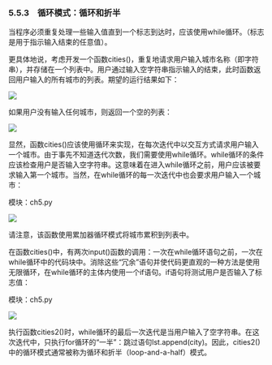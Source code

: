   

### 5.5.3　循环模式：循环和折半

当程序必须重复处理一些输入值直到一个标志到达时，应该使用while循环。（标志是用于指示输入结束的任意值）。

更具体地说，考虑开发一个函数cities()，重复地请求用户输入城市名称（即字符串），并存储在一个列表中。用户通过输入空字符串指示输入的结束，此时函数返回用户输入的所有城市的列表。期望的运行结果如下：

![](0-Assets/Epubook/程序员编程语言经典合集（计算机科学丛书5册套装），javapython编程语言含经典教材龙书《编译原理》%20(Bruce%20Eckel%20%20Alfred%20V.%20Aho%20%20Monica%20S.%20Lam%20etc.)%20(Z-Library)/images/image08446.jpeg)

如果用户没有输入任何城市，则返回一个空的列表：

![](0-Assets/Epubook/程序员编程语言经典合集（计算机科学丛书5册套装），javapython编程语言含经典教材龙书《编译原理》%20(Bruce%20Eckel%20%20Alfred%20V.%20Aho%20%20Monica%20S.%20Lam%20etc.)%20(Z-Library)/images/image08447.jpeg)

显然，函数cities()应该使用循环来实现，在每次迭代中以交互方式请求用户输入一个城市。由于事先不知道迭代次数，我们需要使用while循环。while循环的条件应该检查用户是否输入空字符串。这意味着在进入while循环之前，用户应该被要求输入第一个城市。当然，在while循环的每一次迭代中也会要求用户输入一个城市：

模块：ch5.py

![](0-Assets/Epubook/程序员编程语言经典合集（计算机科学丛书5册套装），javapython编程语言含经典教材龙书《编译原理》%20(Bruce%20Eckel%20%20Alfred%20V.%20Aho%20%20Monica%20S.%20Lam%20etc.)%20(Z-Library)/images/image08448.jpeg)

请注意，该函数使用累加器循环模式将城市累积到列表中。

在函数cities()中，有两次input()函数的调用：一次在while循环语句之前，一次在while循环中的代码块中。消除这些“冗余”语句并使代码更直观的一种方法是使用无限循环，在while循环的主体内使用一个if语句。if语句将测试用户是否输入了标志值：

模块：ch5.py

![](0-Assets/Epubook/程序员编程语言经典合集（计算机科学丛书5册套装），javapython编程语言含经典教材龙书《编译原理》%20(Bruce%20Eckel%20%20Alfred%20V.%20Aho%20%20Monica%20S.%20Lam%20etc.)%20(Z-Library)/images/image08449.jpeg)

执行函数cities2()时，while循环的最后一次迭代是当用户输入了空字符串。在这次迭代中，只执行for循环的“一半”：跳过语句lst.append(city)。因此，cities2()中的循环模式通常被称为循环和折半（loop-and-a-half）模式。